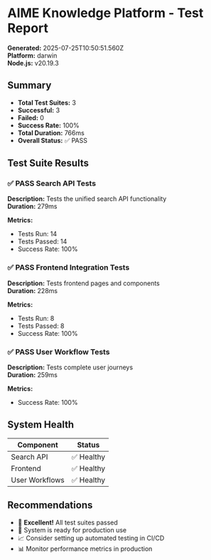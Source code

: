 # AIME Knowledge Platform - Test Report

**Generated:** 2025-07-25T10:50:51.560Z  
**Platform:** darwin  
**Node.js:** v20.19.3

## Summary

- **Total Test Suites:** 3
- **Successful:** 3
- **Failed:** 0
- **Success Rate:** 100%
- **Total Duration:** 766ms
- **Overall Status:** ✅ PASS

## Test Suite Results

### ✅ PASS Search API Tests

**Description:** Tests the unified search API functionality  
**Duration:** 279ms

**Metrics:**
- Tests Run: 14
- Tests Passed: 14
- Success Rate: 100%

### ✅ PASS Frontend Integration Tests

**Description:** Tests frontend pages and components  
**Duration:** 228ms

**Metrics:**
- Tests Run: 8
- Tests Passed: 8
- Success Rate: 100%

### ✅ PASS User Workflow Tests

**Description:** Tests complete user journeys  
**Duration:** 259ms

**Metrics:**
- Success Rate: 100%

## System Health

| Component | Status |
|-----------|--------|
| Search API | ✅ Healthy |
| Frontend | ✅ Healthy |
| User Workflows | ✅ Healthy |

## Recommendations

- 🎉 **Excellent!** All test suites passed
- 🚀 System is ready for production use
- 📈 Consider setting up automated testing in CI/CD
- 📊 Monitor performance metrics in production
